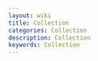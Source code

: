```yaml
---
layout: wiki
title: Collection
categories: Collection
description: Collection
keywords: Collection
---
```


